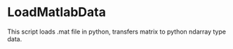 # LoadMatlabData

This script loads .mat file in python, transfers matrix to python ndarray type data. 
